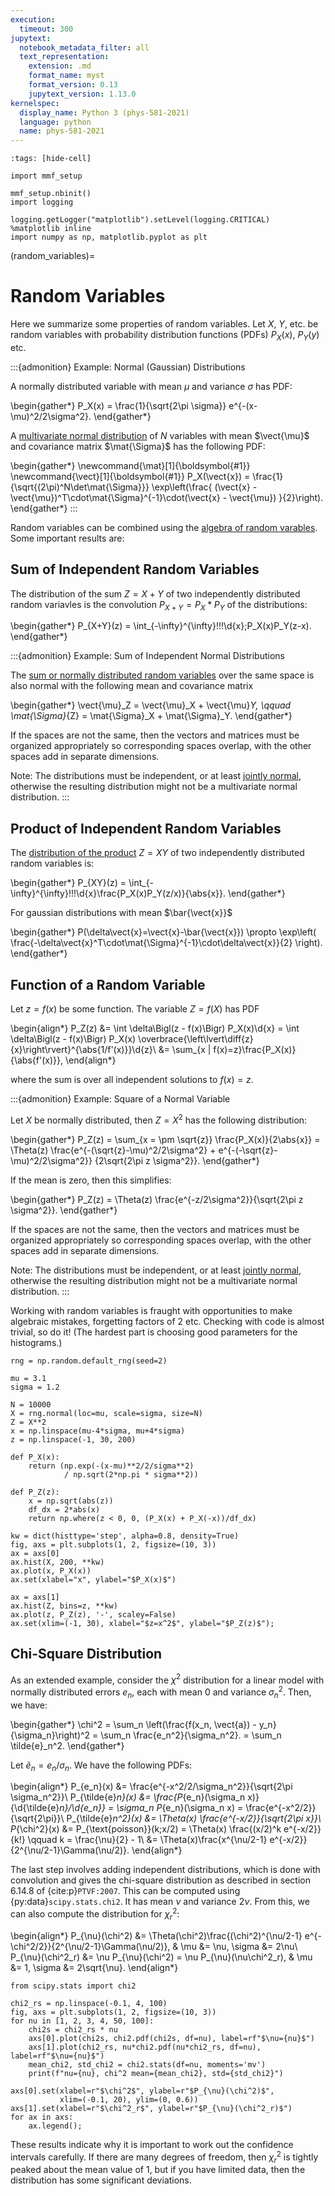 ```yaml
---
execution:
  timeout: 300
jupytext:
  notebook_metadata_filter: all
  text_representation:
    extension: .md
    format_name: myst
    format_version: 0.13
    jupytext_version: 1.13.0
kernelspec:
  display_name: Python 3 (phys-581-2021)
  language: python
  name: phys-581-2021
---
```


```{code-cell} ipython3
:tags: [hide-cell]

import mmf_setup

mmf_setup.nbinit()
import logging

logging.getLogger("matplotlib").setLevel(logging.CRITICAL)
%matplotlib inline
import numpy as np, matplotlib.pyplot as plt
```

(random_variables)=
# Random Variables

Here we summarize some properties of random variables.  Let $X$, $Y$, etc. be random
variables with probability distribution functions (PDFs) $P_X(x)$, $P_Y(y)$ etc.

:::{admonition} Example: Normal (Gaussian) Distributions

A normally distributed variable with mean $\mu$ and variance $\sigma$ has PDF:

\begin{gather*}
  P_X(x) = \frac{1}{\sqrt{2\pi \sigma}} e^{-(x-\mu)^2/2\sigma^2}.
\end{gather*}

A [multivariate normal distribution] of $N$ variables with mean $\vect{\mu}$ and
covariance matrix $\mat{\Sigma}$ has the following PDF:

\begin{gather*}
  \newcommand{\mat}[1]{\boldsymbol{#1}}
  \newcommand{\vect}[1]{\boldsymbol{#1}}
  P_X(\vect{x}) = \frac{1}{\sqrt{(2\pi)^N\det\mat{\Sigma}}} 
  \exp\left(\frac{
    (\vect{x} - \vect{\mu})^T\cdot\mat{\Sigma}^{-1}\cdot(\vect{x} - \vect{\mu})
    }{2}\right).
\end{gather*}
:::

Random variables can be combined using the [algebra of random varables].  Some important
results are:

## Sum of Independent Random Variables 

The distribution of the sum $Z = X+Y$ of two independently distributed random variavles
is the convolution $P_{X+Y} = P_X * P_Y$ of the distributions:

\begin{gather*}
  P_{X+Y}(z) = \int_{-\infty}^{\infty}\!\!\!\d{x}\;P_X(x)P_Y(z-x).
\end{gather*}

:::{admonition} Example: Sum of Independent Normal Distributions

The [sum or normally distributed random variables] over the same space is also normal with
the following mean and covariance matrix

\begin{gather*}
  \vect{\mu}_Z = \vect{\mu}_X + \vect{\mu}_Y, \qquad
  \mat{\Sigma}_{Z} = \mat{\Sigma}_X + \mat{\Sigma}_Y.
\end{gather*}

If the spaces are not the same, then the vectors and matrices must be organized
appropriately so corresponding spaces overlap, with the other spaces add in separate
dimensions.

Note: The distributions must be independent, or at least [jointly
normal](https://en.wikipedia.org/wiki/Multivariate_normal_distribution#Joint_normality),
otherwise the resulting distribution might not be a multivariate normal distribution.
:::

## Product of Independent Random Variables

The [distribution of the
product](https://en.wikipedia.org/wiki/Distribution_of_the_product_of_two_random_variables)
 $Z = XY$ of two independently distributed random variables is:

\begin{gather*}
  P_{XY}(z) = \int_{-\infty}^{\infty}\!\!\!\d{x}\frac{P_X(x)P_Y(z/x)}{\abs{x}}.
\end{gather*}

For gaussian distributions with mean $\bar{\vect{x}}$

\begin{gather*}
  P(\delta\vect{x}=\vect{x}-\bar{\vect{x}}) \propto \exp\left(
    \frac{-\delta\vect{x}^T\cdot\mat{\Sigma}^{-1}\cdot\delta\vect{x}}{2}
  \right).
\end{gather*}

## Function of a Random Variable

Let $z=f(x)$ be some function.  The variable $Z=f(X)$ has PDF

\begin{align*}
  P_Z(z) &= \int \delta\Bigl(z - f(x)\Bigr) P_X(x)\d{x}
         = \int \delta\Bigl(z - f(x)\Bigr) P_X(x)
         \overbrace{\left\lvert\diff{z}{x}\right\rvert}^{\abs{1/f'(x)}}\d{z}\\
         &= \sum_{x | f(x)=z}\frac{P_X(x)}{\abs{f'(x)}},
\end{align*}

where the sum is over all independent solutions to $f(x) = z$.

:::{admonition} Example: Square of a Normal Variable

Let $X$ be normally distributed, then $Z = X^2$ has the following distribution:

\begin{gather*}
  P_Z(z) = \sum_{x = \pm \sqrt{z}} \frac{P_X(x)}{2\abs{x}}
           =
           \Theta(z)
           \frac{e^{-(\sqrt{z}-\mu)^2/2\sigma^2} + e^{-(-\sqrt{z}-\mu)^2/2\sigma^2}}
                {2\sqrt{2\pi z \sigma^2}}.
\end{gather*}

If the mean is zero, then this simplifies:

\begin{gather*}
  P_Z(z) = \Theta(z) \frac{e^{-z/2\sigma^2}}{\sqrt{2\pi z \sigma^2}}.
\end{gather*}

If the spaces are not the same, then the vectors and matrices must be organized
appropriately so corresponding spaces overlap, with the other spaces add in separate
dimensions.

Note: The distributions must be independent, or at least [jointly
normal](https://en.wikipedia.org/wiki/Multivariate_normal_distribution#Joint_normality),
otherwise the resulting distribution might not be a multivariate normal distribution.
:::

Working with random variables is fraught with opportunities to make algebraic mistakes,
forgetting factors of 2 etc.  Checking with code is almost trivial, so do it!  (The
hardest part is choosing good parameters for the histograms.)

```{code-cell} ipython3
rng = np.random.default_rng(seed=2)

mu = 3.1
sigma = 1.2

N = 10000
X = rng.normal(loc=mu, scale=sigma, size=N)
Z = X**2
x = np.linspace(mu-4*sigma, mu+4*sigma)
z = np.linspace(-1, 30, 200)

def P_X(x):
    return (np.exp(-(x-mu)**2/2/sigma**2)
            / np.sqrt(2*np.pi * sigma**2))

def P_Z(z):
    x = np.sqrt(abs(z))
    df_dx = 2*abs(x)
    return np.where(z < 0, 0, (P_X(x) + P_X(-x))/df_dx)

kw = dict(histtype='step', alpha=0.8, density=True)
fig, axs = plt.subplots(1, 2, figsize=(10, 3))
ax = axs[0]
ax.hist(X, 200, **kw)
ax.plot(x, P_X(x))
ax.set(xlabel="x", ylabel="$P_X(x)$")

ax = axs[1]
ax.hist(Z, bins=z, **kw)
ax.plot(z, P_Z(z), '-', scaley=False)
ax.set(xlim=(-1, 30), xlabel="$z=x^2$", ylabel="$P_Z(z)$");
```

## Chi-Square Distribution

As an extended example, consider the $\chi^2$ distribution for a linear model with normally
distributed errors $e_n$, each with mean $0$ and variance $\sigma_n^2$.  Then, we have:

\begin{gather*}
  \chi^2 = \sum_n \left(\frac{f(x_n, \vect{a}) - y_n}{\sigma_n}\right)^2
         = \sum_n \frac{e_n^2}{\sigma_n^2}.
         = \sum_n \tilde{e}_n^2.
\end{gather*}

Let $\tilde{e}_n = e_n/\sigma_n$.  We have the following PDFs:

\begin{align*}
  P_{e_n}(x) &= \frac{e^{-x^2/2/\sigma_n^2}}{\sqrt{2\pi \sigma_n^2}}\\
  P_{\tilde{e}_n}(x) &= \frac{P_{e_n}(\sigma_n x)}{\d{\tilde{e}_n}/\d{e_n}}
                      = \sigma_n P_{e_n}(\sigma_n x) 
                      = \frac{e^{-x^2/2}}{\sqrt{2\pi}}\\
  P_{\tilde{e}_n^2}(x) &= \Theta(x) \frac{e^{-x/2}}{\sqrt{2\pi x}}\\
  P_{\chi^2}(x) &= P_{\text{poisson}}(k;x/2) = \Theta(x) \frac{(x/2)^k e^{-x/2}}{k!}
                  \qquad k = \frac{\nu}{2} - 1\\
                &= \Theta(x)\frac{x^{\nu/2-1} e^{-x/2}}{2^{\nu/2-1}\Gamma(\nu/2)}.
\end{align*}

The last step involves adding independent distributions, which is done with convolution
and gives the chi-square distribution as described in section 6.14.8 of
{cite:p}`PTVF:2007`.  This can be computed using {py:data}`scipy.stats.chi2`.  It has
mean $\nu$ and variance $2\nu$.  From this, we can also compute the distribution for
$\chi^2_r$:

\begin{align*}
  P_{\nu}(\chi^2) &= \Theta(\chi^2)\frac{(\chi^2)^{\nu/2-1}
  e^{-\chi^2/2}}{2^{\nu/2-1}\Gamma(\nu/2)}, 
  & \mu &= \nu, \sigma &= 2\nu\\
  P_{\nu}(\chi^2_r) &= \nu P_{\nu}(\chi^2) = \nu P_{\nu}(\nu\chi^2_r),
  & \mu &= 1, \sigma &= 2\sqrt{\nu}.
\end{align*}

```{code-cell} ipython3
from scipy.stats import chi2

chi2_rs = np.linspace(-0.1, 4, 100)
fig, axs = plt.subplots(1, 2, figsize=(10, 3))
for nu in [1, 2, 3, 4, 50, 100]:
    chi2s = chi2_rs * nu
    axs[0].plot(chi2s, chi2.pdf(chi2s, df=nu), label=rf"$\nu={nu}$")
    axs[1].plot(chi2_rs, nu*chi2.pdf(nu*chi2_rs, df=nu), label=rf"$\nu={nu}$")
    mean_chi2, std_chi2 = chi2.stats(df=nu, moments='mv')
    print(f"nu={nu}, chi^2 mean={mean_chi2}, std={std_chi2}")

axs[0].set(xlabel=r"$\chi^2$", ylabel=r"$P_{\nu}(\chi^2)$", 
           xlim=(-0.1, 20), ylim=(0, 0.6))
axs[1].set(xlabel=r"$\chi^2_r$", ylabel=r"$P_{\nu}(\chi^2_r)$")
for ax in axs:
    ax.legend();

```

These results indicate why it is important to work out the confidence intervals
carefully.  If there are many degrees of freedom, then $\chi^2_r$ is tightly peaked
about the mean value of $1$, but if you have limited data, then the distribution has
some significant deviations.


[sum or normally distributed random variables]: <https://en.wikipedia.org/wiki/Sum_of_normally_distributed_random_variables>
[covariance matrix]: <https://en.wikipedia.org/wiki/Covariance_matrix>
[uncertainties]: <https://pythonhosted.org/uncertainties/>
[`collections.namedtuple`]: <https://docs.python.org/3/library/collections.html#collections.namedtuple>
[confidence region]: <https://en.wikipedia.org/wiki/Confidence_region>
[nuisance parameter]: <https://en.wikipedia.org/wiki/Nuisance_parameter>
[least squares]: <https://en.wikipedia.org/wiki/Least_squares>
[algebra of random varables]: <https://en.wikipedia.org/wiki/Algebra_of_random_variables>
[principal componant analysis]: <https://en.wikipedia.org/wiki/Principal_component_analysis>
[reduced chi-square statistic]: <https://en.wikipedia.org/wiki/Reduced_chi-squared_statistic>
[multivariate normal distribution]: <https://en.wikipedia.org/wiki/Multivariate_normal_distribution>
